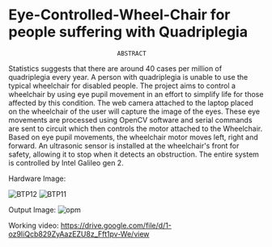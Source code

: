 # Eye-Controlled-Wheel-Chair for people suffering with Quadriplegia

                                  ABSTRACT
Statistics suggests that there are around 40 cases per million of quadriplegia every year. A
person with quadriplegia is unable to use the typical wheelchair for disabled people. The
project aims to control a wheelchair by using eye pupil movement in an effort to simplify life
for those affected by this condition.
The web camera attached to the laptop placed on the wheelchair of the user will capture the
image of the eyes. These eye movements are processed using OpenCV software and serial
commands are sent to circuit which then controls the motor attached to the Wheelchair.
Based on eye pupil movements, the wheelchair motor moves left, right and forward. An
ultrasonic sensor is installed at the wheelchair's front for safety, allowing it to stop when it
detects an obstruction. The entire system is controlled by Intel Galileo gen 2.


Hardware Image:


![BTP12](https://user-images.githubusercontent.com/70884153/208134317-91f1f981-522d-4e1f-b073-8cd2e2998fc7.jpeg)
![BTP11](https://user-images.githubusercontent.com/70884153/208134336-9801c184-564e-48b4-b749-9ab4cb3b7363.jpeg)

Output Image:
![opm](https://user-images.githubusercontent.com/70884153/208134403-f9498729-ff01-4e0a-8458-32ce238d04f2.jpeg)

Working video:
https://drive.google.com/file/d/1-oz9IiQcb829ZyAazEZU8z_Fft1pv-We/view
